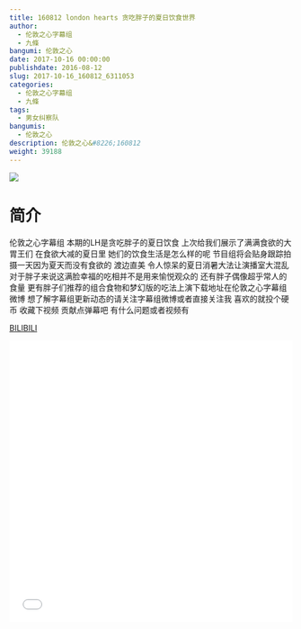 ```yaml
---
title: 160812 london hearts 贪吃胖子的夏日饮食世界
author: 
  - 伦敦之心字幕组
  - 九條
bangumi: 伦敦之心
date: 2017-10-16 00:00:00
publishdate: 2016-08-12
slug: 2017-10-16_160812_6311053
categories: 
  - 伦敦之心字幕组
  - 九條
tags: 
  - 男女纠察队
bangumis: 
  - 伦敦之心
description: 伦敦之心&#8226;160812
weight: 39188
---
```


![](https://i.imgur.com/rYNvaI1.jpg)

# 简介  
伦敦之心字幕组 本期的LH是贪吃胖子的夏日饮食 上次给我们展示了满满食欲的大胃王们 在食欲大减的夏日里 她们的饮食生活是怎么样的呢  节目组将会贴身跟踪拍摄一天因为夏天而没有食欲的 渡边直美  令人惊呆的夏日消暑大法让演播室大混乱 对于胖子来说这满脸幸福的吃相并不是用来愉悦观众的 还有胖子偶像超乎常人的食量 更有胖子们推荐的组合食物和梦幻版的吃法上演下载地址在伦敦之心字幕组微博 想了解字幕组更新动态的请关注字幕组微博或者直接关注我 喜欢的就投个硬币 收藏下视频 贡献点弹幕吧
有什么问题或者视频有

  [BILIBILI](https://www.bilibili.com/video/av6311053/)


<div class="vcontainer">  <iframe class='video' src="//www.bilibili.com/blackboard/player.html?cid=10254025&aid=6311053" width="100%" height="500" frameborder="0" allowfullscreen="allowfullscreen"></iframe></div>
